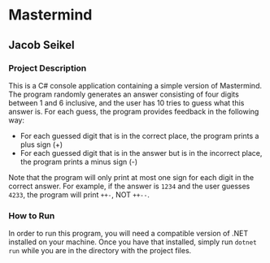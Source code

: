# Mastermind
## Jacob Seikel

### Project Description
This is a C# console application containing a simple version of Mastermind. The program randomly generates an answer consisting of four digits between 1 and 6 inclusive, and the user has 10 tries to guess what this answer is. For each guess, the program provides feedback in the following way:
- For each guessed digit that is in the correct place, the program prints a plus sign (+)
- For each guessed digit that is in the answer but is in the incorrect place, the program prints a minus sign (-)

Note that the program will only print at most one sign for each digit in the correct answer. For example, if the answer is `1234` and the user guesses `4233`, the program will print `++-`, NOT `++--`.

### How to Run
In order to run this program, you will need a compatible version of .NET installed on your machine. Once you have that installed, simply run `dotnet run` while you are in the directory with the project files.
